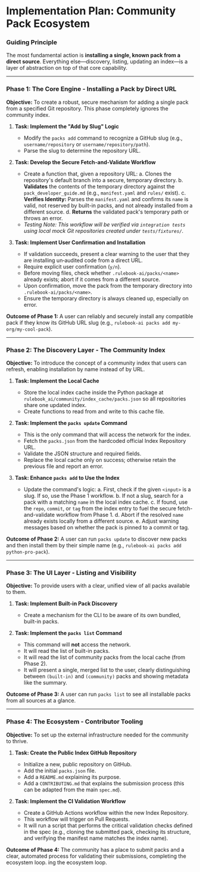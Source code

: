 # Implementation Plan: Community Pack Ecosystem

### Guiding Principle

The most fundamental action is **installing a single, known pack from a direct source**. Everything else—discovery, listing, updating an index—is a layer of abstraction on top of that core capability.

---

### Phase 1: The Core Engine - Installing a Pack by Direct URL

**Objective:** To create a robust, secure mechanism for adding a single pack from a specified Git repository. This phase completely ignores the community index.

1.  **Task: Implement the "Add by Slug" Logic**
    *   Modify the `packs add` command to recognize a GitHub slug (e.g., `username/repository` or `username/repository/path`).
    *   Parse the slug to determine the repository URL.

2.  **Task: Develop the Secure Fetch-and-Validate Workflow**
    *   Create a function that, given a repository URL:
        a. Clones the repository's default branch into a secure, temporary directory.
        b. **Validates** the contents of the temporary directory against the `pack_developer_guide.md` (e.g., `manifest.yaml` and `rules/` exist).
        c. **Verifies Identity:** Parses the `manifest.yaml` and confirms its `name` is valid, not reserved by built-in packs, and not already installed from a different source.
        d. **Returns** the validated pack's temporary path or throws an error.
    *   *Testing Note: This workflow will be verified via `integration tests` using local mock Git repositories created under `tests/fixtures/`.*

3.  **Task: Implement User Confirmation and Installation**
    *   If validation succeeds, present a clear warning to the user that they are installing un‑audited code from a direct URL.
    *   Require explicit user confirmation (`y/n`).
    *   Before moving files, check whether `.rulebook-ai/packs/<name>` already exists; abort if it comes from a different source.
    *   Upon confirmation, move the pack from the temporary directory into `.rulebook-ai/packs/<name>`.
    *   Ensure the temporary directory is always cleaned up, especially on error.

**Outcome of Phase 1:** A user can reliably and securely install any compatible pack if they know its GitHub URL slug (e.g., `rulebook-ai packs add my-org/my-cool-pack`).

---

### Phase 2: The Discovery Layer - The Community Index

**Objective:** To introduce the concept of a community index that users can refresh, enabling installation by name instead of by URL.

1.  **Task: Implement the Local Cache**
    *   Store the local index cache inside the Python package at `rulebook_ai/community/index_cache/packs.json` so all repositories share one updated index.
    *   Create functions to read from and write to this cache file.

2.  **Task: Implement the `packs update` Command**
    *   This is the only command that will access the network for the index.
    *   Fetch the `packs.json` from the hardcoded official Index Repository URL.
    *   Validate the JSON structure and required fields.
    *   Replace the local cache only on success; otherwise retain the previous file and report an error.

3.  **Task: Enhance `packs add` to Use the Index**
    *   Update the command's logic:
        a. First, check if the given `<input>` is a slug. If so, use the Phase 1 workflow.
        b. If not a slug, search for a pack with a matching `name` in the local index cache.
        c. If found, use the `repo`, `commit`, or `tag` from the index entry to fuel the secure fetch-and-validate workflow from Phase 1.
        d. Abort if the resolved `name` already exists locally from a different source.
        e. Adjust warning messages based on whether the pack is pinned to a commit or tag.

**Outcome of Phase 2:** A user can run `packs update` to discover new packs and then install them by their simple name (e.g., `rulebook-ai packs add python-pro-pack`).

---

### Phase 3: The UI Layer - Listing and Visibility

**Objective:** To provide users with a clear, unified view of all packs available to them.

1.  **Task: Implement Built-in Pack Discovery**
    *   Create a mechanism for the CLI to be aware of its own bundled, built-in packs.

2.  **Task: Implement the `packs list` Command**
    *   This command will **not** access the network.
    *   It will read the list of built-in packs.
    *   It will read the list of community packs from the local cache (from Phase 2).
    *   It will present a single, merged list to the user, clearly distinguishing between `(built-in)` and `(community)` packs and showing metadata like the summary.

**Outcome of Phase 3:** A user can run `packs list` to see all installable packs from all sources at a glance.

---

### Phase 4: The Ecosystem - Contributor Tooling

**Objective:** To set up the external infrastructure needed for the community to thrive.

1.  **Task: Create the Public Index GitHub Repository**
    *   Initialize a new, public repository on GitHub.
    *   Add the initial `packs.json` file.
    *   Add a `README.md` explaining its purpose.
    *   Add a `CONTRIBUTING.md` that explains the submission process (this can be adapted from the main `spec.md`).

2.  **Task: Implement the CI Validation Workflow**
    *   Create a GitHub Actions workflow within the new Index Repository.
    *   This workflow will trigger on Pull Requests.
    *   It will run a script that performs the critical validation checks defined in the spec (e.g., cloning the submitted pack, checking its structure, and verifying the manifest name matches the index name).

**Outcome of Phase 4:** The community has a place to submit packs and a clear, automated process for validating their submissions, completing the ecosystem loop.
ing the ecosystem loop.
